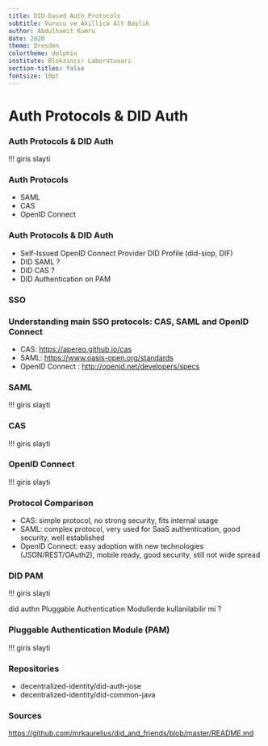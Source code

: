 ```yaml
---
title: DID-based Auth Protocols
subtitle: Vurucu ve Akillica Alt Başlık  
author: Abdulhamit Kumru
date: 2020 
theme: Dresden
colortheme: dolphin
institute: Blokzincir Laboratuvarı
section-titles: false
fontsize: 10pt
---
```


# Auth Protocols & DID Auth

### Auth Protocols & DID Auth
!!! giris slayti  

### Auth Protocols

- SAML
- CAS
- OpenID Connect

### Auth Protocols & DID Auth

- Self-Issued OpenID Connect Provider DID Profile (did-siop, DIF)
- DID SAML ?
- DID CAS ?
- DID Authentication on PAM 

### SSO

### Understanding main SSO protocols: CAS, SAML and OpenID Connect
- CAS: https://apereo.github.io/cas
- SAML: https://www.oasis-open.org/standards
- OpenID Connect : http://openid.net/developers/specs

### SAML
!!! giris slayti  

### CAS
!!! giris slayti  

### OpenID Connect
!!! giris slayti  

### Protocol Comparison
- CAS: simple protocol, no strong security, fits internal
usage
- SAML: complex protocol, very used for SaaS
authentication, good security, well established
- OpenID Connect: easy adoption with new technologies
(JSON/REST/OAuth2), mobile ready, good security, still
not wide spread

### DID PAM
!!! giris slayti  

did authn Pluggable Authentication Modullerde kullanilabilir mi ?

### Pluggable Authentication Module (PAM)
!!! giris slayti  


### Repositories

- decentralized-identity/did-auth-jose
- decentralized-identity/did-common-java

### Sources

https://github.com/mrkaurelius/did_and_friends/blob/master/README.md
